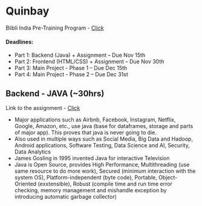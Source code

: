# Quinbay
Blibli India Pre-Training Program - [Click](https://codewithharsh.notion.site/Blibli-India-Pre-Training-Program-12343d81da9b8014ac18f7583e43a59e)

#### Deadlines:
- Part 1: Backend (Java) + Assignment – Due Nov 15th
- Part 2: Frontend (HTML/CSS) + Assignment – Due Nov 30th
- Part 3: Main Project - Phase 1 – Due Dec 15th
- Part 4: Main Project - Phase 2 – Due Dec 31st

## Backend - JAVA (~30hrs)
Link to the assignment - [Click](https://github.com/keerthisureka/Quinbay/tree/main/Part-1(Backend))
- Major applications such as Airbnb, Facebook, Instagram, Netflix, Google, Amazon, etc., use java (base for dataframes, storage and parts of major app). This proves that java is never going to die.
- Also used in multiple ways such as Social Media, Big Data and Hadoop, Android applications, Software Testing, Data Science and AI, Security, Data Analytics
- James Gosling in 1995 invented Java for interactive Television
- Java is Open Source, provides High Performance, Multithreading (use same resource to do more work), Secured (minimum interaction with the system OS), Platform-independent (byte code), Portable, Object-Oriented (exxtensible), Robust (compile time and run time error checking, memory management and mishandle exception by introducing automatic garbage collector)